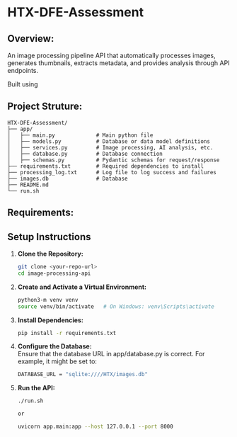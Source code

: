 # HTX-DFE-Assessment

## Overview:
An image processing pipeline API that automatically processes images, generates thumbnails, extracts
metadata, and provides analysis through API endpoints.

Built using

## Project Struture:
```plaintext
HTX-DFE-Assessment/
├── app/
│   ├── main.py             # Main python file
│   ├── models.py           # Database or data model definitions
│   ├── services.py         # Image processing, AI analysis, etc.
│   ├── database.py         # Database connection 
│   ├── schemas.py          # Pydantic schemas for request/response
├── requirements.txt        # Required dependencies to install
├── processing_log.txt      # Log file to log success and failures
├── images.db               # Database
├── README.md
└── run.sh
```

## Requirements:

## Setup Instructions

1. **Clone the Repository:**

   ```bash
   git clone <your-repo-url>
   cd image-processing-api
   ```

2. **Create and Activate a Virtual Environment:**

   ```bash
   python3-m venv venv
   source venv/bin/activate   # On Windows: venv\Scripts\activate
   ```
   
3. **Install Dependencies:**

   ```bash
   pip install -r requirements.txt
   ```

4. **Configure the Database:**
   <br>Ensure that the database URL in app/database.py is correct. For example, it might be set to:
   ```bash
   DATABASE_URL = "sqlite:////HTX/images.db"
   ```

5. **Run the API:**

   ```bash
   ./run.sh
   
   or
   
   uvicorn app.main:app --host 127.0.0.1 --port 8000
   ```
